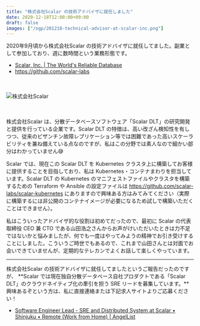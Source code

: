 ```yaml
---
title: "株式会社Scalar の技術アドバイザに就任しました"
date: 2020-12-18T12:00:00+09:00
draft: false
images: ["/ogp/201218-technical-advisor-at-scalar-inc.png"]
---
```


2020年9月頃から株式会社Scalar の技術アドバイザに就任してました。副業として参加しており、週に数時間という業務形態です。

- [Scalar, Inc\. \| The World's Reliable Database](https://scalar-labs.com/)
- https://github.com/scalar-labs


<div style="margin:3rem 0;">

![株式会社Scalar](https://lh3.googleusercontent.com/pw/ACtC-3eZFPBd5UrhqODaK8vv3IjXZyeRI6dC1Q04OVle9HjY8q4lNksM6fTGFltUCwEy0gnJ_u25bnfUZuPn2EW2bw-9iellz-VhjR_Bbq1_yQbyS9pMHzKGVslY0B-qnXgK9JcFlnB8aV_sRoW5QDm5ufmSpg=w900)

</div>

株式会社Scalar は、分散データベースソフトウェア「Scalar DLT」の研究開発と提供を行っている企業です。Scalar DLT の特徴は、高い改ざん検知性を有しつつ、従来のビザンチン故障レプリケーション等では困難であった高いスケーラビリティを兼ね備えている点なのですが、私はこの分野では素人なので細かい部分はわかっていません😅

Scalar では、現在この Scalar DLT を Kubernetes クラスタ上に構築してお客様に提供することを目指しており、私は Kubernetes・コンテナまわりを担当しています。Scalar DLT の Kubernetes のマニフェストファイルやクラスタを構築するための Terraform や Ansible の設定ファイルは https://github.com/scalar-labs/scalar-kubernetes にありますので興味ある方はみてみてください（実際に構築するには非公開のコンテナイメージが必要になるため試しで構築いただくことはできません）。

私はこういったアドバイザ的な役割は初めてだったので、最初に Scalar の代表取締役 CEO 兼 CTO である山田浩之さんからお声がけいただいたときは力不足ではないかと悩みましたが、何でも一度はやってみようの精神でお引き受けすることにしました。こういうご時世でもあるので、これまで山田さんとは対面でお会いできていませんが、定期的なテレカンでよくお話して楽しくやっています。

---

株式会社Scalar の技術アドバイザに就任してましたというご報告だったのですが、 **Scalar では現在独自分散データベース自社プロダクトである「Scalar DLT」のクラウドネイティブ化の牽引を担う SRE リードを募集しています。**興味あるぞという方は、私に直接連絡または下記求人サイトよりご応募ください！

- [Software Engineer Lead \- SRE and Distributed System at Scalar • Shinjuku • Remote \(Work from Home\) \| AngelList](https://angel.co/company/scalar-inc/jobs/381466-software-engineer-lead-sre-and-distributed-system)
